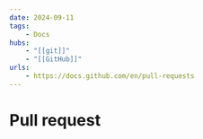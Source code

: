 ```yaml
---
date: 2024-09-11
tags:
    - Docs
hubs:
    - "[[git]]"
    - "[[GitHub]]"
urls:
    - https://docs.github.com/en/pull-requests
---
```


# Pull request 

